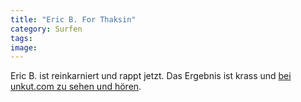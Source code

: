 ```yaml
---
title: "Eric B. For Thaksin"
category: Surfen
tags: 
image: 
---
```


Eric B. ist reinkarniert und rappt jetzt. Das Ergebnis ist krass und [bei unkut.com zu sehen und hören](http://www.unkut.com/2009/01/will-the-real-eric-b-please-stand-up/).